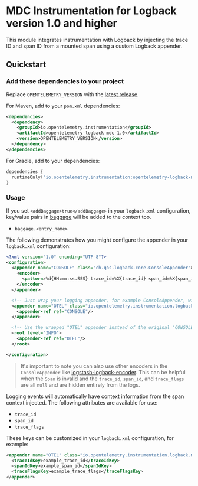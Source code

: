# MDC Instrumentation for Logback version 1.0 and higher

This module integrates instrumentation with Logback by injecting the trace ID and span ID from a
mounted span using a custom Logback appender.

## Quickstart

### Add these dependencies to your project

Replace `OPENTELEMETRY_VERSION` with the [latest
release](https://search.maven.org/search?q=g:io.opentelemetry.instrumentation%20AND%20a:opentelemetry-logback-mdc-1.0).

For Maven, add to your `pom.xml` dependencies:

```xml
<dependencies>
  <dependency>
    <groupId>io.opentelemetry.instrumentation</groupId>
    <artifactId>opentelemetry-logback-mdc-1.0</artifactId>
    <version>OPENTELEMETRY_VERSION</version>
  </dependency>
</dependencies>
```

For Gradle, add to your dependencies:

```kotlin
dependencies {
  runtimeOnly("io.opentelemetry.instrumentation:opentelemetry-logback-mdc-1.0:OPENTELEMETRY_VERSION")
}
```

### Usage

If you set `<addBaggage>true</addBaggage>` in your `logback.xml` configuration,
key/value pairs in [baggage](https://opentelemetry.io/docs/concepts/signals/baggage/) will be added to the context too.

- `baggage.<entry_name>`

The following demonstrates how you might configure the appender in your `logback.xml` configuration:

```xml
<?xml version="1.0" encoding="UTF-8"?>
<configuration>
  <appender name="CONSOLE" class="ch.qos.logback.core.ConsoleAppender">
    <encoder>
      <pattern>%d{HH:mm:ss.SSS} trace_id=%X{trace_id} span_id=%X{span_id} trace_flags=%X{trace_flags} %msg%n</pattern>
    </encoder>
  </appender>

  <!-- Just wrap your logging appender, for example ConsoleAppender, with OpenTelemetryAppender -->
  <appender name="OTEL" class="io.opentelemetry.instrumentation.logback.mdc.v1_0.OpenTelemetryAppender">
    <appender-ref ref="CONSOLE"/>
  </appender>

  <!-- Use the wrapped "OTEL" appender instead of the original "CONSOLE" one -->
  <root level="INFO">
    <appender-ref ref="OTEL"/>
  </root>

</configuration>
```

> It's important to note you can also use other encoders in the `ConsoleAppender` like [logstash-logback-encoder](https://github.com/logfellow/logstash-logback-encoder).
> This can be helpful when the `Span` is invalid and the `trace_id`, `span_id`, and `trace_flags` are all `null` and are hidden entirely from the logs.

Logging events will automatically have context information from the span context injected. The
following attributes are available for use:

- `trace_id`
- `span_id`
- `trace_flags`

These keys can be customized in your `logback.xml` configuration, for example:

```xml
<appender name="OTEL" class="io.opentelemetry.instrumentation.logback.mdc.v1_0.OpenTelemetryAppender">
  <traceIdKey>example_trace_id</traceIdKey>
  <spanIdKey>example_span_id</spanIdKey>
  <traceFlagsKey>example_trace_flags</traceFlagsKey>
</appender>
```
